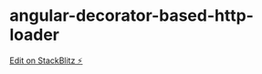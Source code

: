 # angular-decorator-based-http-loader

[Edit on StackBlitz ⚡️](https://stackblitz.com/edit/angular-decorator-based-http-loader)